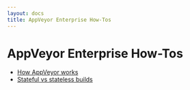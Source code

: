 ```yaml
---
layout: docs
title: AppVeyor Enterprise How-Tos
---
```


# AppVeyor Enterprise How-Tos

* [How AppVeyor works](/docs/enterprise/how-to/how-appveyor-works/)
* [Stateful vs stateless builds](/docs/enterprise/how-to/stateful-vs-stateless-builds/)